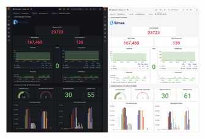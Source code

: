<img src="https://raw.githubusercontent.com/Confuzerpy/cosmosHUB_sripts/main/umee/monitoring/screens/dark.png" alt="test" width="50%" height="50%"><img src="https://raw.githubusercontent.com/Confuzerpy/cosmosHUB_sripts/main/umee/monitoring/screens/light.png" alt="test" width="50%" height="50%">
